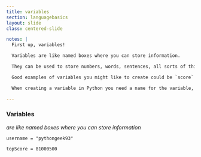 ```yaml
---
title: variables
section: languagebasics
layout: slide
class: centered-slide

notes: |
  First up, variables!

  Variables are like named boxes where you can store information.

  They can be used to store numbers, words, sentences, all sorts of things. They are usually used to store information which you would like to access from many different places in your program.

  Good examples of variables you might like to create could be `score` which would be a number, or `username` which would be a word, or `reminderMessage` which would probably be a sentence.

  When creating a variable in Python you need a name for the variable, and a sensible starting value.

---
```



### Variables
_are like named boxes where you can store information_

`username = "pythongeek93"`

`topScore = 81000500`
